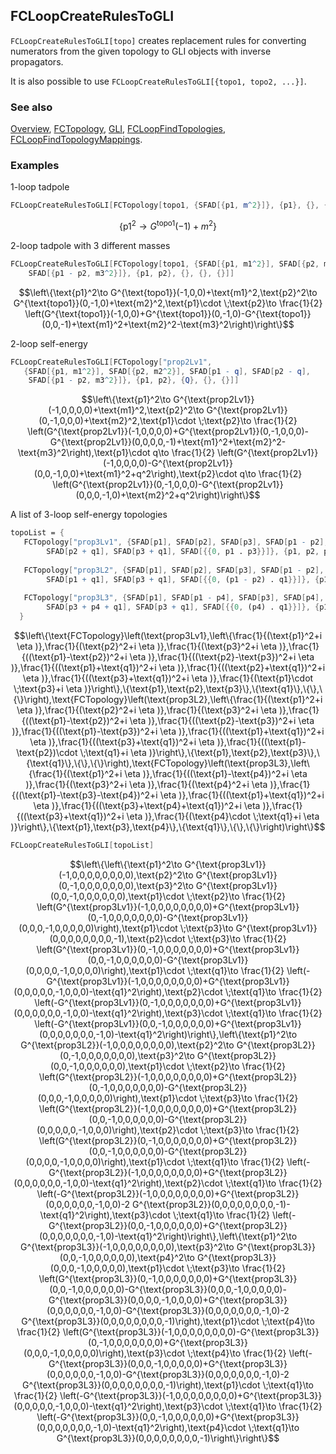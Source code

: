 ## FCLoopCreateRulesToGLI

`FCLoopCreateRulesToGLI[topo]` creates replacement rules for converting numerators from the given topology to GLI objects with inverse propagators.

It is also possible to use `FCLoopCreateRulesToGLI[{topo1, topo2, ...}]`.

### See also

[Overview](Extra/FeynCalc.md), [FCTopology](FCTopology.md), [GLI](GLI.md), [FCLoopFindTopologies](FCLoopFindTopologies.md), [FCLoopFindTopologyMappings](FCLoopFindTopologyMappings.md).

### Examples

1-loop tadpole

```mathematica
FCLoopCreateRulesToGLI[FCTopology[topo1, {SFAD[{p1, m^2}]}, {p1}, {}, {}, {}]]
```

$$\left\{\text{p1}^2\to G^{\text{topo1}}(-1)+m^2\right\}$$

2-loop tadpole with 3 different masses

```mathematica
FCLoopCreateRulesToGLI[FCTopology[topo1, {SFAD[{p1, m1^2}], SFAD[{p2, m2^2}], 
    SFAD[{p1 - p2, m3^2}]}, {p1, p2}, {}, {}, {}]]
```

$$\left\{\text{p1}^2\to G^{\text{topo1}}(-1,0,0)+\text{m1}^2,\text{p2}^2\to G^{\text{topo1}}(0,-1,0)+\text{m2}^2,\text{p1}\cdot \;\text{p2}\to \frac{1}{2} \left(G^{\text{topo1}}(-1,0,0)+G^{\text{topo1}}(0,-1,0)-G^{\text{topo1}}(0,0,-1)+\text{m1}^2+\text{m2}^2-\text{m3}^2\right)\right\}$$

2-loop self-energy

```mathematica
FCLoopCreateRulesToGLI[FCTopology["prop2Lv1", 
   {SFAD[{p1, m1^2}], SFAD[{p2, m2^2}], SFAD[p1 - q], SFAD[p2 - q], 
    SFAD[{p1 - p2, m3^2}]}, {p1, p2}, {Q}, {}, {}]]
```

$$\left\{\text{p1}^2\to G^{\text{prop2Lv1}}(-1,0,0,0,0)+\text{m1}^2,\text{p2}^2\to G^{\text{prop2Lv1}}(0,-1,0,0,0)+\text{m2}^2,\text{p1}\cdot \;\text{p2}\to \frac{1}{2} \left(G^{\text{prop2Lv1}}(-1,0,0,0,0)+G^{\text{prop2Lv1}}(0,-1,0,0,0)-G^{\text{prop2Lv1}}(0,0,0,0,-1)+\text{m1}^2+\text{m2}^2-\text{m3}^2\right),\text{p1}\cdot q\to \frac{1}{2} \left(G^{\text{prop2Lv1}}(-1,0,0,0,0)-G^{\text{prop2Lv1}}(0,0,-1,0,0)+\text{m1}^2+q^2\right),\text{p2}\cdot q\to \frac{1}{2} \left(G^{\text{prop2Lv1}}(0,-1,0,0,0)-G^{\text{prop2Lv1}}(0,0,0,-1,0)+\text{m2}^2+q^2\right)\right\}$$

A list of 3-loop self-energy topologies

```mathematica
topoList = {
   FCTopology["prop3Lv1", {SFAD[p1], SFAD[p2], SFAD[p3], SFAD[p1 - p2], SFAD[p2 - p3], SFAD[p1 + q1], 
    	SFAD[p2 + q1], SFAD[p3 + q1], SFAD[{{0, p1 . p3}}]}, {p1, p2, p3}, {q1}, {}, {}], 
   
   FCTopology["prop3L2", {SFAD[p1], SFAD[p2], SFAD[p3], SFAD[p1 - p2], SFAD[p2 - p3], SFAD[p1 - p3], 
    	SFAD[p1 + q1], SFAD[p3 + q1], SFAD[{{0, (p1 - p2) . q1}}]}, {p1, p2, p3}, {q1}, {}, {}], 
  	
   FCTopology["prop3L3", {SFAD[p1], SFAD[p1 - p4], SFAD[p3], SFAD[p4], SFAD[p1 - p3 - p4], SFAD[p1 + q1], 
    	SFAD[p3 + p4 + q1], SFAD[p3 + q1], SFAD[{{0, (p4) . q1}}]}, {p1, p3, p4}, {q1}, {}, {}]	
  }
```

$$\left\{\text{FCTopology}\left(\text{prop3Lv1},\left\{\frac{1}{(\text{p1}^2+i \eta )},\frac{1}{(\text{p2}^2+i \eta )},\frac{1}{(\text{p3}^2+i \eta )},\frac{1}{((\text{p1}-\text{p2})^2+i \eta )},\frac{1}{((\text{p2}-\text{p3})^2+i \eta )},\frac{1}{((\text{p1}+\text{q1})^2+i \eta )},\frac{1}{((\text{p2}+\text{q1})^2+i \eta )},\frac{1}{((\text{p3}+\text{q1})^2+i \eta )},\frac{1}{(\text{p1}\cdot \;\text{p3}+i \eta )}\right\},\{\text{p1},\text{p2},\text{p3}\},\{\text{q1}\},\{\},\{\}\right),\text{FCTopology}\left(\text{prop3L2},\left\{\frac{1}{(\text{p1}^2+i \eta )},\frac{1}{(\text{p2}^2+i \eta )},\frac{1}{(\text{p3}^2+i \eta )},\frac{1}{((\text{p1}-\text{p2})^2+i \eta )},\frac{1}{((\text{p2}-\text{p3})^2+i \eta )},\frac{1}{((\text{p1}-\text{p3})^2+i \eta )},\frac{1}{((\text{p1}+\text{q1})^2+i \eta )},\frac{1}{((\text{p3}+\text{q1})^2+i \eta )},\frac{1}{((\text{p1}-\text{p2})\cdot \;\text{q1}+i \eta )}\right\},\{\text{p1},\text{p2},\text{p3}\},\{\text{q1}\},\{\},\{\}\right),\text{FCTopology}\left(\text{prop3L3},\left\{\frac{1}{(\text{p1}^2+i \eta )},\frac{1}{((\text{p1}-\text{p4})^2+i \eta )},\frac{1}{(\text{p3}^2+i \eta )},\frac{1}{(\text{p4}^2+i \eta )},\frac{1}{((\text{p1}-\text{p3}-\text{p4})^2+i \eta )},\frac{1}{((\text{p1}+\text{q1})^2+i \eta )},\frac{1}{((\text{p3}+\text{p4}+\text{q1})^2+i \eta )},\frac{1}{((\text{p3}+\text{q1})^2+i \eta )},\frac{1}{(\text{p4}\cdot \;\text{q1}+i \eta )}\right\},\{\text{p1},\text{p3},\text{p4}\},\{\text{q1}\},\{\},\{\}\right)\right\}$$

```mathematica
FCLoopCreateRulesToGLI[topoList]
```

$$\left\{\left\{\text{p1}^2\to G^{\text{prop3Lv1}}(-1,0,0,0,0,0,0,0,0),\text{p2}^2\to G^{\text{prop3Lv1}}(0,-1,0,0,0,0,0,0,0),\text{p3}^2\to G^{\text{prop3Lv1}}(0,0,-1,0,0,0,0,0,0),\text{p1}\cdot \;\text{p2}\to \frac{1}{2} \left(G^{\text{prop3Lv1}}(-1,0,0,0,0,0,0,0,0)+G^{\text{prop3Lv1}}(0,-1,0,0,0,0,0,0,0)-G^{\text{prop3Lv1}}(0,0,0,-1,0,0,0,0,0)\right),\text{p1}\cdot \;\text{p3}\to G^{\text{prop3Lv1}}(0,0,0,0,0,0,0,0,-1),\text{p2}\cdot \;\text{p3}\to \frac{1}{2} \left(G^{\text{prop3Lv1}}(0,-1,0,0,0,0,0,0,0)+G^{\text{prop3Lv1}}(0,0,-1,0,0,0,0,0,0)-G^{\text{prop3Lv1}}(0,0,0,0,-1,0,0,0,0)\right),\text{p1}\cdot \;\text{q1}\to \frac{1}{2} \left(-G^{\text{prop3Lv1}}(-1,0,0,0,0,0,0,0,0)+G^{\text{prop3Lv1}}(0,0,0,0,0,-1,0,0,0)-\text{q1}^2\right),\text{p2}\cdot \;\text{q1}\to \frac{1}{2} \left(-G^{\text{prop3Lv1}}(0,-1,0,0,0,0,0,0,0)+G^{\text{prop3Lv1}}(0,0,0,0,0,0,-1,0,0)-\text{q1}^2\right),\text{p3}\cdot \;\text{q1}\to \frac{1}{2} \left(-G^{\text{prop3Lv1}}(0,0,-1,0,0,0,0,0,0)+G^{\text{prop3Lv1}}(0,0,0,0,0,0,0,-1,0)-\text{q1}^2\right)\right\},\left\{\text{p1}^2\to G^{\text{prop3L2}}(-1,0,0,0,0,0,0,0,0),\text{p2}^2\to G^{\text{prop3L2}}(0,-1,0,0,0,0,0,0,0),\text{p3}^2\to G^{\text{prop3L2}}(0,0,-1,0,0,0,0,0,0),\text{p1}\cdot \;\text{p2}\to \frac{1}{2} \left(G^{\text{prop3L2}}(-1,0,0,0,0,0,0,0,0)+G^{\text{prop3L2}}(0,-1,0,0,0,0,0,0,0)-G^{\text{prop3L2}}(0,0,0,-1,0,0,0,0,0)\right),\text{p1}\cdot \;\text{p3}\to \frac{1}{2} \left(G^{\text{prop3L2}}(-1,0,0,0,0,0,0,0,0)+G^{\text{prop3L2}}(0,0,-1,0,0,0,0,0,0)-G^{\text{prop3L2}}(0,0,0,0,0,-1,0,0,0)\right),\text{p2}\cdot \;\text{p3}\to \frac{1}{2} \left(G^{\text{prop3L2}}(0,-1,0,0,0,0,0,0,0)+G^{\text{prop3L2}}(0,0,-1,0,0,0,0,0,0)-G^{\text{prop3L2}}(0,0,0,0,-1,0,0,0,0)\right),\text{p1}\cdot \;\text{q1}\to \frac{1}{2} \left(-G^{\text{prop3L2}}(-1,0,0,0,0,0,0,0,0)+G^{\text{prop3L2}}(0,0,0,0,0,0,-1,0,0)-\text{q1}^2\right),\text{p2}\cdot \;\text{q1}\to \frac{1}{2} \left(-G^{\text{prop3L2}}(-1,0,0,0,0,0,0,0,0)+G^{\text{prop3L2}}(0,0,0,0,0,0,-1,0,0)-2 G^{\text{prop3L2}}(0,0,0,0,0,0,0,0,-1)-\text{q1}^2\right),\text{p3}\cdot \;\text{q1}\to \frac{1}{2} \left(-G^{\text{prop3L2}}(0,0,-1,0,0,0,0,0,0)+G^{\text{prop3L2}}(0,0,0,0,0,0,0,-1,0)-\text{q1}^2\right)\right\},\left\{\text{p1}^2\to G^{\text{prop3L3}}(-1,0,0,0,0,0,0,0,0),\text{p3}^2\to G^{\text{prop3L3}}(0,0,-1,0,0,0,0,0,0),\text{p4}^2\to G^{\text{prop3L3}}(0,0,0,-1,0,0,0,0,0),\text{p1}\cdot \;\text{p3}\to \frac{1}{2} \left(G^{\text{prop3L3}}(0,-1,0,0,0,0,0,0,0)+G^{\text{prop3L3}}(0,0,-1,0,0,0,0,0,0)-G^{\text{prop3L3}}(0,0,0,-1,0,0,0,0,0)-G^{\text{prop3L3}}(0,0,0,0,-1,0,0,0,0)+G^{\text{prop3L3}}(0,0,0,0,0,0,-1,0,0)-G^{\text{prop3L3}}(0,0,0,0,0,0,0,-1,0)-2 G^{\text{prop3L3}}(0,0,0,0,0,0,0,0,-1)\right),\text{p1}\cdot \;\text{p4}\to \frac{1}{2} \left(G^{\text{prop3L3}}(-1,0,0,0,0,0,0,0,0)-G^{\text{prop3L3}}(0,-1,0,0,0,0,0,0,0)+G^{\text{prop3L3}}(0,0,0,-1,0,0,0,0,0)\right),\text{p3}\cdot \;\text{p4}\to \frac{1}{2} \left(-G^{\text{prop3L3}}(0,0,0,-1,0,0,0,0,0)+G^{\text{prop3L3}}(0,0,0,0,0,0,-1,0,0)-G^{\text{prop3L3}}(0,0,0,0,0,0,0,-1,0)-2 G^{\text{prop3L3}}(0,0,0,0,0,0,0,0,-1)\right),\text{p1}\cdot \;\text{q1}\to \frac{1}{2} \left(-G^{\text{prop3L3}}(-1,0,0,0,0,0,0,0,0)+G^{\text{prop3L3}}(0,0,0,0,0,-1,0,0,0)-\text{q1}^2\right),\text{p3}\cdot \;\text{q1}\to \frac{1}{2} \left(-G^{\text{prop3L3}}(0,0,-1,0,0,0,0,0,0)+G^{\text{prop3L3}}(0,0,0,0,0,0,0,-1,0)-\text{q1}^2\right),\text{p4}\cdot \;\text{q1}\to G^{\text{prop3L3}}(0,0,0,0,0,0,0,0,-1)\right\}\right\}$$